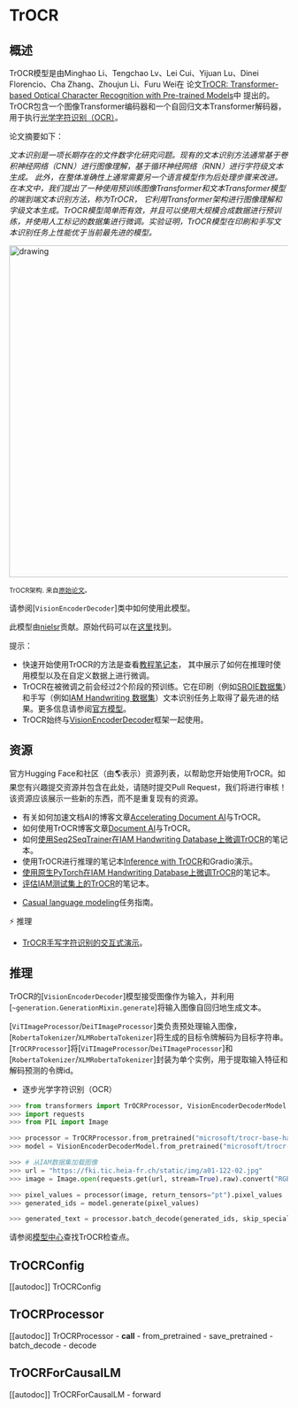 <!--版权所有2021年HuggingFace团队。保留所有权利。

根据Apache许可证2.0版（“许可证”），除非符合该许可，否则不得使用此文件。
您可以在以下位置获取许可证的副本

http://www.apache.org/licenses/LICENSE-2.0

除非适用法律要求或书面同意，根据许可证分发的软件是按原样分发的，
没有任何明示或暗示的担保或条件。请参阅许可证的具体语言以及许可的权限和限制。

⚠️ 请注意，这个文件是Markdown格式的，但包含了我们文档生成器的特定语法（类似于MDX），
可能无法在您的Markdown查看器中正确显示。

在许可证下，特定语言管理权限和限制。 -->

# TrOCR

## 概述

TrOCR模型是由Minghao Li、Tengchao Lv、Lei Cui、Yijuan Lu、Dinei Florencio、Cha Zhang、Zhoujun Li、Furu Wei在
论文[TrOCR: Transformer-based Optical Character Recognition with Pre-trained Models](https://arxiv.org/abs/2109.10282)中
提出的。TrOCR包含一个图像Transformer编码器和一个自回归文本Transformer解码器，
用于执行[光学字符识别（OCR）](https://en.wikipedia.org/wiki/Optical_character_recognition)。

论文摘要如下：

*文本识别是一项长期存在的文件数字化研究问题。现有的文本识别方法通常基于卷积神经网络（CNN）进行图像理解，基于循环神经网络（RNN）进行字符级文本生成。
此外，在整体准确性上通常需要另一个语言模型作为后处理步骤来改进。在本文中，我们提出了一种使用预训练图像Transformer和文本Transformer模型的端到端文本识别方法，称为TrOCR，
它利用Transformer架构进行图像理解和字级文本生成。TrOCR模型简单而有效，并且可以使用大规模合成数据进行预训练，并使用人工标记的数据集进行微调。实验证明，TrOCR模型在印刷和手写文本识别任务上性能优于当前最先进的模型。*

<img src="https://huggingface.co/datasets/huggingface/documentation-images/resolve/main/trocr_architecture.jpg"
alt="drawing" width="600"/>

<small> TrOCR架构. 来自<a href="https://arxiv.org/abs/2109.10282">原始论文</a>。 </small>

请参阅[`VisionEncoderDecoder`]类中如何使用此模型。

此模型由[nielsr](https://huggingface.co/nielsr)贡献。原始代码可以在[这里](https://github.com/microsoft/unilm/tree/6f60612e7cc86a2a1ae85c47231507a587ab4e01/trocr)找到。

提示：

- 快速开始使用TrOCR的方法是查看[教程笔记本](https://github.com/NielsRogge/Transformers-Tutorials/tree/master/TrOCR)，
其中展示了如何在推理时使用模型以及在自定义数据上进行微调。
- TrOCR在被微调之前会经过2个阶段的预训练。它在印刷（例如[SROIE数据集](https://paperswithcode.com/dataset/sroie)）和手写（例如[IAM Handwriting 数据集](https://fki.tic.heia-fr.ch/databases/iam-handwriting-database>)）文本识别任务上取得了最先进的结果。更多信息请参阅[官方模型](https://huggingface.co/models?other=trocr>)。
- TrOCR始终与[VisionEncoderDecoder](vision-encoder-decoder)框架一起使用。

## 资源

官方Hugging Face和社区（由🌎表示）资源列表，以帮助您开始使用TrOCR。如果您有兴趣提交资源并包含在此处，请随时提交Pull Request，我们将进行审核！该资源应该展示一些新的东西，而不是重复现有的资源。

<PipelineTag pipeline="text-classification"/>

- 有关如何加速文档AI的博客文章[Accelerating Document AI](https://huggingface.co/blog/document-ai)与TrOCR。
- 如何使用TrOCR博客文章[Document AI](https://github.com/philschmid/document-ai-transformers)与TrOCR。
- 如何[使用Seq2SeqTrainer在IAM Handwriting Database上微调TrOCR](https://colab.research.google.com/github/NielsRogge/Transformers-Tutorials/blob/master/TrOCR/Fine_tune_TrOCR_on_IAM_Handwriting_Database_using_Seq2SeqTrainer.ipynb)的笔记本。
- 使用TrOCR进行推理的笔记本[Inference with TrOCR](https://colab.research.google.com/github/NielsRogge/Transformers-Tutorials/blob/master/TrOCR/Inference_with_TrOCR_%2B_Gradio_demo.ipynb)和Gradio演示。
- [使用原生PyTorch在IAM Handwriting Database上微调TrOCR](https://colab.research.google.com/github/NielsRogge/Transformers-Tutorials/blob/master/TrOCR/Fine_tune_TrOCR_on_IAM_Handwriting_Database_using_native_PyTorch.ipynb)的笔记本。
- [评估IAM测试集上的TrOCR](https://colab.research.google.com/github/NielsRogge/Transformers-Tutorials/blob/master/TrOCR/Evaluating_TrOCR_base_handwritten_on_the_IAM_test_set.ipynb)的笔记本。

<PipelineTag pipeline="text-generation"/>

- [Casual language modeling](https://huggingface.co/docs/transformers/tasks/language_modeling)任务指南。

⚡️ 推理

- [TrOCR手写字符识别的交互式演示](https://huggingface.co/spaces/nielsr/TrOCR-handwritten)。

## 推理

TrOCR的[`VisionEncoderDecoder`]模型接受图像作为输入，并利用[`~generation.GenerationMixin.generate`]将输入图像自回归地生成文本。

[`ViTImageProcessor`/`DeiTImageProcessor`]类负责预处理输入图像，[`RobertaTokenizer`/`XLMRobertaTokenizer`]将生成的目标令牌解码为目标字符串。
[`TrOCRProcessor`]将[`ViTImageProcessor`/`DeiTImageProcessor`]和[`RobertaTokenizer`/`XLMRobertaTokenizer`]封装为单个实例，用于提取输入特征和解码预测的令牌id。

- 逐步光学字符识别（OCR）

``` py
>>> from transformers import TrOCRProcessor, VisionEncoderDecoderModel
>>> import requests
>>> from PIL import Image

>>> processor = TrOCRProcessor.from_pretrained("microsoft/trocr-base-handwritten")
>>> model = VisionEncoderDecoderModel.from_pretrained("microsoft/trocr-base-handwritten")

>>> # 从IAM数据集加载图像
>>> url = "https://fki.tic.heia-fr.ch/static/img/a01-122-02.jpg"
>>> image = Image.open(requests.get(url, stream=True).raw).convert("RGB")

>>> pixel_values = processor(image, return_tensors="pt").pixel_values
>>> generated_ids = model.generate(pixel_values)

>>> generated_text = processor.batch_decode(generated_ids, skip_special_tokens=True)[0]
```

请参阅[模型中心](https://huggingface.co/models?filter=trocr)查找TrOCR检查点。

## TrOCRConfig

[[autodoc]] TrOCRConfig

## TrOCRProcessor

[[autodoc]] TrOCRProcessor
    - __call__
    - from_pretrained
    - save_pretrained
    - batch_decode
    - decode

## TrOCRForCausalLM

[[autodoc]] TrOCRForCausalLM
     - forward

